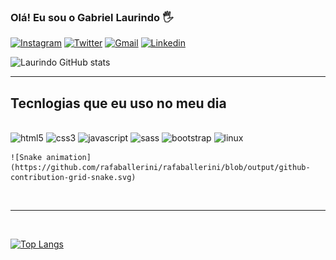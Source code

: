 ### Olá! Eu sou o Gabriel Laurindo 🖐️

[![Instagram](https://img.shields.io/badge/Instagram-E4405F?style=for-the-badge&logo=instagram&logoColor=white)](https://www.instagram.com/lau_7940/)
[![Twitter](https://img.shields.io/badge/Twitter-1DA1F2?style=for-the-badge&logo=twitter&logoColor=white)](https://twitter.com/Laurindo_7940)
[![Gmail](https://img.shields.io/badge/Gmail-D14836?style=for-the-badge&logo=gmail&logoColor=white)](gabriel.laurindo7940@gmail.com)
[![Linkedin](https://img.shields.io/badge/LinkedIn-0077B5?style=for-the-badge&logo=linkedin&logoColor=white)](https://www.linkedin.com/in/gabriel-laurindo-cardoso-838880234/)

![Laurindo GitHub stats](https://github-readme-stats.vercel.app/api?username=Laurindo7940&show_icons=true&theme=radical)<hr>

## Tecnlogias que eu uso no meu dia

<div style="display: inline_block"><br/>
    <img aling="center" alt="html5" src="https://img.shields.io/badge/HTML5-E34F26?style=for-the-badge&logo=html5&logoColor=white">
    <img aling="center" alt="css3" src="https://img.shields.io/badge/CSS3-1572B6?style=for-the-badge&logo=css3&logoColor=white">
    <img aling="center" alt="javascript" src="https://img.shields.io/badge/JavaScript-F7DF1E?style=for-the-badge&logo=javascript&logoColor=black">
    <img aling="center" alt="sass" src="https://img.shields.io/badge/Sass-CC6699?style=for-the-badge&logo=sass&logoColor=white">
    <img aling="center" alt="bootstrap" src="https://img.shields.io/badge/Bootstrap-563D7C?style=for-the-badge&logo=bootstrap&logoColor=white">
    <img aling="center" alt="linux" src="https://img.shields.io/badge/Linux-FCC624?style=for-the-badge&logo=linux&logoColor=black">
    
    ![Snake animation](https://github.com/rafaballerini/rafaballerini/blob/output/github-contribution-grid-snake.svg)
</div><br>
<hr><br>

[![Top Langs](https://github-readme-stats.vercel.app/api/top-langs/?username=Laurindo7940)](https://github.com/anuraghazra/github-readme-stats)


